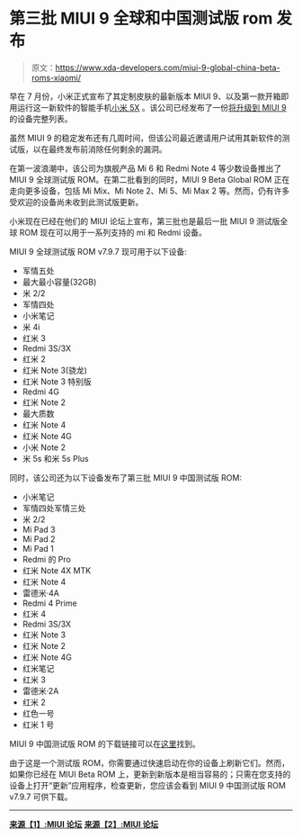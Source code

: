 # 第三批 MIUI 9 全球和中国测试版 rom 发布

> 原文：<https://www.xda-developers.com/miui-9-global-china-beta-roms-xiaomi/>

早在 7 月份，小米正式宣布了其定制皮肤的最新版本 MIUI 9、以及第一款开箱即用运行这一新软件的智能手机[小米 5X](https://www.xda-developers.com/xiaomi-mi-5x-625-soc-dual-cameras/) 。该公司已经发布了一份[将升级到 MIUI 9](https://www.xda-developers.com/miui-9-global-beta-rom-update/) 的设备完整列表。

虽然 MIUI 9 的稳定发布还有几周时间，但该公司最近邀请用户试用其新软件的测试版，以在最终发布前消除任何剩余的漏洞。

在第一波浪潮中，该公司为旗舰产品 Mi 6 和 Redmi Note 4 等少数设备推出了 MIUI 9 全球测试版 ROM。在第二批看到的同时，MIUI 9 Beta Global ROM 正在走向更多设备，包括 Mi Mix、Mi Note 2、Mi 5、Mi Max 2 等。然而，仍有许多受欢迎的设备尚未收到此测试版更新。

小米现在已经在他们的 MIUI 论坛上宣布，第三批也是最后一批 MIUI 9 测试版全球 ROM 现在可以用于一系列支持的 mi 和 Redmi 设备。

MIUI 9 全球测试版 ROM v7.9.7 现可用于以下设备:

*   军情五处
*   最大最小容量(32GB)
*   米 2/2
*   军情四处
*   小米笔记
*   米 4i
*   红米 3
*   Redmi 3S/3X
*   红米 2
*   红米 Note 3(骁龙)
*   红米 Note 3 特别版
*   Redmi 4G
*   红米 Note 2
*   最大质数
*   红米 Note 4
*   红米 Note 4G
*   小米 Note 2
*   米 5s 和米 5s Plus

同时，该公司还为以下设备发布了第三批 MIUI 9 中国测试版 ROM:

*   小米笔记
*   军情四处军情三处
*   米 2/2
*   Mi Pad 3
*   Mi Pad 2
*   Mi Pad 1
*   Redmi 的 Pro
*   红米 Note 4X MTK
*   红米 Note 4
*   雷德米·4A
*   Redmi 4 Prime
*   红米 4
*   Redmi 3S/3X
*   红米 Note 3
*   红米 Note 2
*   红米 Note 4G
*   红米笔记
*   红米 3
*   雷德米·2A
*   红米 2
*   红色一号
*   红米 1 号

MIUI 9 中国测试版 ROM 的下载链接可以在[这里](http://en.miui.com/download.html)找到。

由于这是一个测试版 ROM，你需要通过快速启动在你的设备上刷新它们。然而，如果你已经在 MIUI Beta ROM 上，更新到新版本是相当容易的；只需在您支持的设备上打开“更新”应用程序，检查更新，您应该会看到 MIUI 9 中国测试版 ROM v7.9.7 可供下载。

* * *

[**来源【1】:MIUI 论坛**](http://en.miui.com/thread-809159-1-1.html) [**来源【2】:MIUI 论坛**](http://en.miui.com/thread-809250-1-1.html)